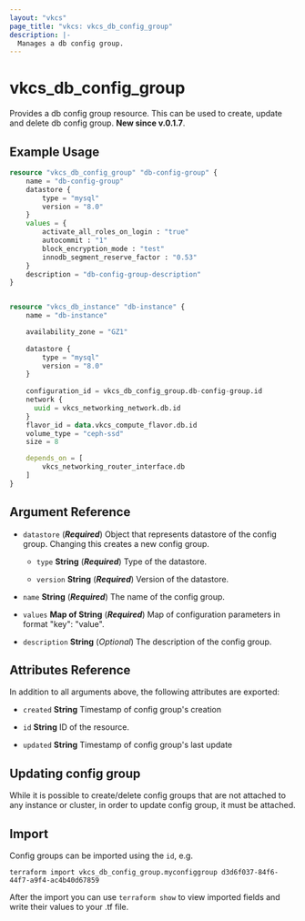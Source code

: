 ```yaml
---
layout: "vkcs"
page_title: "vkcs: vkcs_db_config_group"
description: |-
  Manages a db config group.
---
```


# vkcs_db_config_group

Provides a db config group resource. This can be used to create, update and delete db config group.
**New since v.0.1.7**.

## Example Usage

```terraform
resource "vkcs_db_config_group" "db-config-group" {
    name = "db-config-group"
    datastore {
        type = "mysql"
        version = "8.0"
    }
    values = {
        activate_all_roles_on_login : "true"
        autocommit : "1"
        block_encryption_mode : "test"
        innodb_segment_reserve_factor : "0.53"
    }
    description = "db-config-group-description"
}


resource "vkcs_db_instance" "db-instance" {
    name = "db-instance"

    availability_zone = "GZ1"
    
    datastore {
        type = "mysql"
        version = "8.0"
    }
    
    configuration_id = vkcs_db_config_group.db-config-group.id
    network {
      uuid = vkcs_networking_network.db.id
    }
    flavor_id = data.vkcs_compute_flavor.db.id
    volume_type = "ceph-ssd"
    size = 8

    depends_on = [
        vkcs_networking_router_interface.db
    ]
}
```
## Argument Reference
- `datastore` (***Required***) Object that represents datastore of the config group. Changing this creates a new config group.
  - `type` **String** (***Required***) Type of the datastore.

  - `version` **String** (***Required***) Version of the datastore.

- `name` **String** (***Required***) The name of the config group.

- `values` <strong>Map of </strong>**String** (***Required***) Map of configuration parameters in format "key": "value".

- `description` **String** (*Optional*) The description of the config group.


## Attributes Reference
In addition to all arguments above, the following attributes are exported:
- `created` **String** Timestamp of config group's creation

- `id` **String** ID of the resource.

- `updated` **String** Timestamp of config group's last update



## Updating config group

While it is possible to create/delete config groups that are not attached to any instance or cluster, in order to update config group, it must be attached.

## Import

Config groups can be imported using the `id`, e.g.

```shell
terraform import vkcs_db_config_group.myconfiggroup d3d6f037-84f6-44f7-a9f4-ac4b40d67859
```

After the import you can use ```terraform show``` to view imported fields and write their values to your .tf file.
